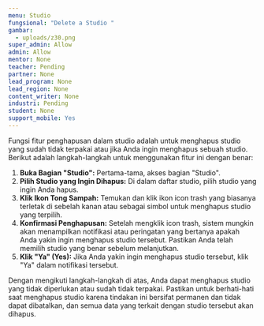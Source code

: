 ```yaml
---
menu: Studio
fungsional: "Delete a Studio "
gambar:
  - uploads/z30.png
super_admin: Allow
admin: Allow
mentor: None
teacher: Pending
partner: None
lead_program: None
lead_region: None
content_writer: None
industri: Pending
student: None
support_mobile: Yes
---
```

Fungsi fitur penghapusan dalam studio adalah untuk menghapus studio yang sudah tidak terpakai atau jika Anda ingin menghapus sebuah studio. Berikut adalah langkah-langkah untuk menggunakan fitur ini dengan benar:

1. **Buka Bagian "Studio":** Pertama-tama, akses bagian "Studio".
2. **Pilih Studio yang Ingin Dihapus:** Di dalam daftar studio, pilih studio yang ingin Anda hapus.
3. **Klik Ikon Tong Sampah:** Temukan dan klik ikon icon trash yang biasanya terletak di sebelah kanan atau sebagai simbol untuk menghapus studio yang terpilih.
4. **Konfirmasi Penghapusan:** Setelah mengklik icon trash, sistem mungkin akan menampilkan notifikasi atau peringatan yang bertanya apakah Anda yakin ingin menghapus studio tersebut. Pastikan Anda telah memilih studio yang benar sebelum melanjutkan.
5. **Klik "Ya" (Yes):** Jika Anda yakin ingin menghapus studio tersebut, klik "Ya" dalam notifikasi tersebut.

Dengan mengikuti langkah-langkah di atas, Anda dapat menghapus studio yang tidak diperlukan atau sudah tidak terpakai. Pastikan untuk berhati-hati saat menghapus studio karena tindakan ini bersifat permanen dan tidak dapat dibatalkan, dan semua data yang terkait dengan studio tersebut akan dihapus.